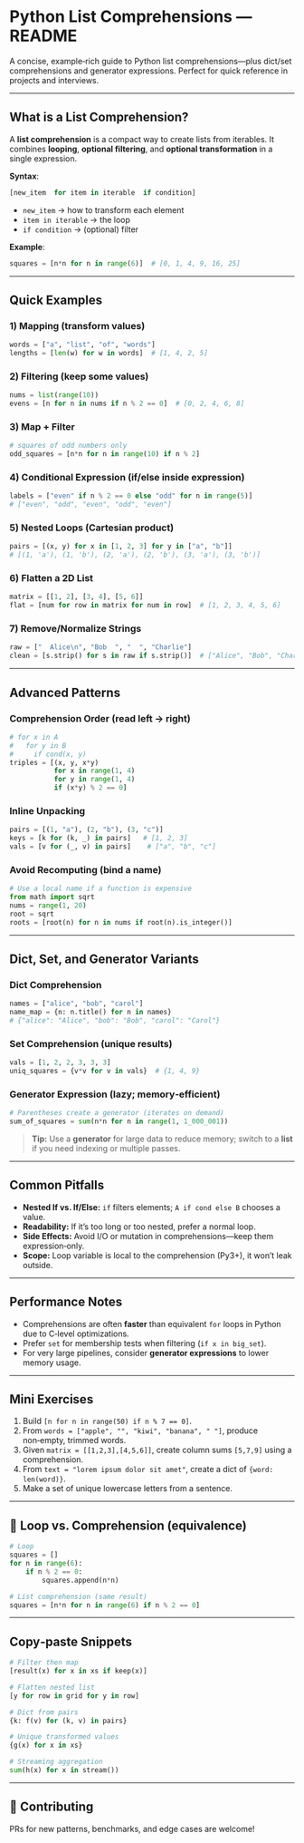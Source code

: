 # Python List Comprehensions — README

A concise, example‑rich guide to Python list comprehensions—plus dict/set comprehensions and generator expressions. Perfect for quick reference in projects and interviews.

---

## What is a List Comprehension?

A **list comprehension** is a compact way to create lists from iterables. It combines **looping**, **optional filtering**, and **optional transformation** in a single expression.

**Syntax**:

```python
[new_item  for item in iterable  if condition]
```

* `new_item` → how to transform each element
* `item in iterable` → the loop
* `if condition` → (optional) filter

**Example**:

```python
squares = [n*n for n in range(6)]  # [0, 1, 4, 9, 16, 25]
```

---

##  Quick Examples

### 1) Mapping (transform values)

```python
words = ["a", "list", "of", "words"]
lengths = [len(w) for w in words]  # [1, 4, 2, 5]
```

### 2) Filtering (keep some values)

```python
nums = list(range(10))
evens = [n for n in nums if n % 2 == 0]  # [0, 2, 4, 6, 8]
```

### 3) Map + Filter

```python
# squares of odd numbers only
odd_squares = [n*n for n in range(10) if n % 2]
```

### 4) Conditional Expression (if/else inside expression)

```python
labels = ["even" if n % 2 == 0 else "odd" for n in range(5)]
# ["even", "odd", "even", "odd", "even"]
```

### 5) Nested Loops (Cartesian product)

```python
pairs = [(x, y) for x in [1, 2, 3] for y in ["a", "b"]]
# [(1, 'a'), (1, 'b'), (2, 'a'), (2, 'b'), (3, 'a'), (3, 'b')]
```

### 6) Flatten a 2D List

```python
matrix = [[1, 2], [3, 4], [5, 6]]
flat = [num for row in matrix for num in row]  # [1, 2, 3, 4, 5, 6]
```

### 7) Remove/Normalize Strings

```python
raw = ["  Alice\n", "Bob  ", "  ", "Charlie"]
clean = [s.strip() for s in raw if s.strip()]  # ["Alice", "Bob", "Charlie"]
```

---

##  Advanced Patterns

### Comprehension Order (read left → right)

```python
# for x in A
#   for y in B
#     if cond(x, y)
triples = [(x, y, x*y)
           for x in range(1, 4)
           for y in range(1, 4)
           if (x*y) % 2 == 0]
```

### Inline Unpacking

```python
pairs = [(1, "a"), (2, "b"), (3, "c")]
keys = [k for (k, _) in pairs]   # [1, 2, 3]
vals = [v for (_, v) in pairs]    # ["a", "b", "c"]
```

### Avoid Recomputing (bind a name)

```python
# Use a local name if a function is expensive
from math import sqrt
nums = range(1, 20)
root = sqrt
roots = [root(n) for n in nums if root(n).is_integer()]
```

---

##  Dict, Set, and Generator Variants

### Dict Comprehension

```python
names = ["alice", "bob", "carol"]
name_map = {n: n.title() for n in names}
# {"alice": "Alice", "bob": "Bob", "carol": "Carol"}
```

### Set Comprehension (unique results)

```python
vals = [1, 2, 2, 3, 3, 3]
uniq_squares = {v*v for v in vals}  # {1, 4, 9}
```

### Generator Expression (lazy; memory‑efficient)

```python
# Parentheses create a generator (iterates on demand)
sum_of_squares = sum(n*n for n in range(1, 1_000_001))
```

> **Tip:** Use a **generator** for large data to reduce memory; switch to a **list** if you need indexing or multiple passes.

---

##  Common Pitfalls

* **Nested If vs. If/Else:** `if` filters elements; `A if cond else B` chooses a value.
* **Readability:** If it’s too long or too nested, prefer a normal loop.
* **Side Effects:** Avoid I/O or mutation in comprehensions—keep them expression‑only.
* **Scope:** Loop variable is local to the comprehension (Py3+), it won’t leak outside.

---

##  Performance Notes

* Comprehensions are often **faster** than equivalent `for` loops in Python due to C‑level optimizations.
* Prefer `set` for membership tests when filtering (`if x in big_set`).
* For very large pipelines, consider **generator expressions** to lower memory usage.

---

##  Mini Exercises

1. Build `[n for n in range(50) if n % 7 == 0]`.
2. From `words = ["apple", "", "kiwi", "banana", " "]`, produce non‑empty, trimmed words.
3. Given `matrix = [[1,2,3],[4,5,6]]`, create column sums `[5,7,9]` using a comprehension.
4. From `text = "lorem ipsum dolor sit amet"`, create a dict of `{word: len(word)}`.
5. Make a set of unique lowercase letters from a sentence.

---

## 🔁 Loop vs. Comprehension (equivalence)

```python
# Loop
squares = []
for n in range(6):
    if n % 2 == 0:
        squares.append(n*n)

# List comprehension (same result)
squares = [n*n for n in range(6) if n % 2 == 0]
```

---

## Copy‑paste Snippets

```python
# Filter then map
[result(x) for x in xs if keep(x)]

# Flatten nested list
[y for row in grid for y in row]

# Dict from pairs
{k: f(v) for (k, v) in pairs}

# Unique transformed values
{g(x) for x in xs}

# Streaming aggregation
sum(h(x) for x in stream())
```
---

## 🤝 Contributing

PRs for new patterns, benchmarks, and edge cases are welcome!
